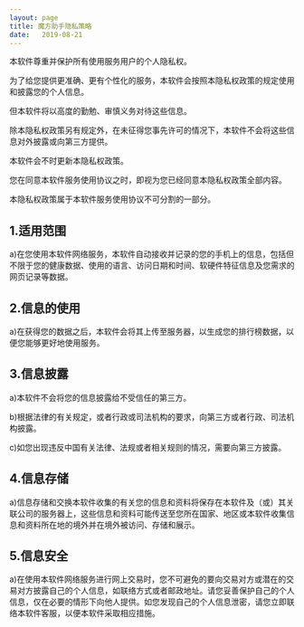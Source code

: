 ```yaml
---
layout: page
title: 魔方助手隐私策略
date:   2019-08-21
---
```


本软件尊重并保护所有使用服务用户的个人隐私权。

为了给您提供更准确、更有个性化的服务，本软件会按照本隐私权政策的规定使用和披露您的个人信息。

但本软件将以高度的勤勉、审慎义务对待这些信息。

除本隐私权政策另有规定外，在未征得您事先许可的情况下，本软件不会将这些信息对外披露或向第三方提供。

本软件会不时更新本隐私权政策。

您在同意本软件服务使用协议之时，即视为您已经同意本隐私权政策全部内容。

本隐私权政策属于本软件服务使用协议不可分割的一部分。

## 1.适用范围

a)在您使用本软件网络服务，本软件自动接收并记录的您的手机上的信息，包括但不限于您的健康数据、使用的语言、访问日期和时间、软硬件特征信息及您需求的网页记录等数据。

## 2.信息的使用

a)在获得您的数据之后，本软件会将其上传至服务器，以生成您的排行榜数据，以便您能够更好地使用服务。

## 3.信息披露

a)本软件不会将您的信息披露给不受信任的第三方。

b)根据法律的有关规定，或者行政或司法机构的要求，向第三方或者行政、司法机构披露。

c)如您出现违反中国有关法律、法规或者相关规则的情况，需要向第三方披露。

## 4.信息存储

a)信息存储和交换本软件收集的有关您的信息和资料将保存在本软件及（或）其关联公司的服务器上，这些信息和资料可能传送至您所在国家、地区或本软件收集信息和资料所在地的境外并在境外被访问、存储和展示。

## 5.信息安全

a)在使用本软件网络服务进行网上交易时，您不可避免的要向交易对方或潜在的交易对方披露自己的个人信息，如联络方式或者邮政地址。请您妥善保护自己的个人信息，仅在必要的情形下向他人提供。如您发现自己的个人信息泄密，请您立即联络本软件客服，以便本软件采取相应措施。